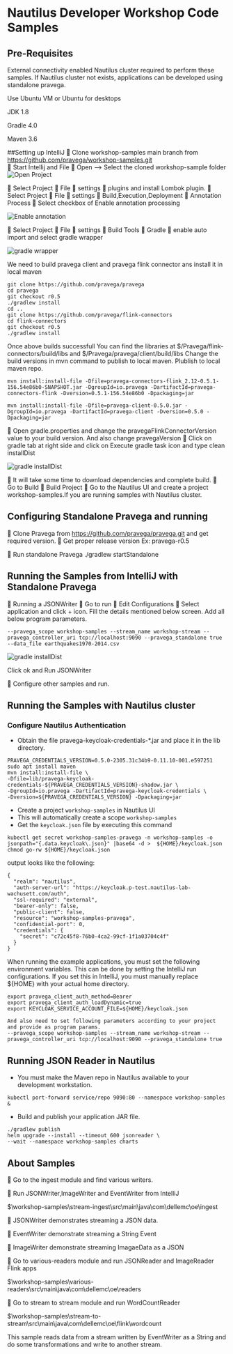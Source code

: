 # Nautilus Developer Workshop Code Samples

## Pre-Requisites
External connectivity enabled Nautilus cluster required to perform these samples. If Nautilus cluster not exists, applications can be developed using standalone pravega.

Use Ubuntu VM or Ubuntu for desktops

JDK 1.8

Gradle 4.0

Maven 3.6

##Setting up IntelliJ
	Clone workshop-samples main branch from https://github.com/pravega/workshop-samples.git  
	Start Intellij and File  Open –> Select the cloned workshop-sample folder
![Open Project](/images/IntelliJ_1.png)


	Select Project  File  settings  plugins and install Lombok plugin.
	Select Project  File  settings  Build,Execution,Deployment  Annotation Process  Select checkbox of Enable annotation processing

![Enable annotation](/images/IntelliJ_2.png)

	Select Project  File  settings  Build Tools  Gradle  enable auto import and select gradle wrapper

![gradle wrapper](/images/IntelliJ_3.png)


We need to build pravega client and pravega flink connector
ans install it in local maven

```
git clone https://github.com/pravega/pravega
cd pravega
git checkout r0.5
./gradlew install
cd ..
git clone https://github.com/pravega/flink-connectors
cd flink-connectors
git checkout r0.5
./gradlew install
```
Once above builds successfull You can find the libraries at $/Pravega/flink-connectors/build/libs and $/Pravega/pravega/client/build/libs
Change the build versions in mvn command to publish to local maven.
Plublish to local maven repo.
```
mvn install:install-file -Dfile=pravega-connectors-flink_2.12-0.5.1-156.54e86b0-SNAPSHOT.jar -DgroupId=io.pravega -DartifactId=pravega-connectors-flink -Dversion=0.5.1-156.54e86b0 -Dpackaging=jar
    
mvn install:install-file -Dfile=pravega-client-0.5.0.jar -DgroupId=io.pravega -DartifactId=pravega-client -Dversion=0.5.0 -Dpackaging=jar
```
   Open gradle.properties and change the pravegaFlinkConnectorVersion value to your build version. And also change pravegaVersion
	Click on gradle tab at right side and click on Execute gradle task icon and type clean installDist 

![gradle installDist](/images/IntelliJ_4.png)

	It will take some time to download dependencies and complete build.
	Go to Build  Build Project
	Go to the Nautilus UI and create a project workshop-samples.If you are running samples with Nautilus cluster.

## Configuring Standalone Pravega and running
	Clone Pravega from https://github.com/pravega/pravega.git and get required version.
	Get proper release version Ex: pravega-r0.5

	Run standalone Pravega 
./gradlew startStandalone

## Running the Samples from IntelliJ with Standalone Pravega

	Running a JSONWriter
	Go to run  Edit Configurations  Select application and click + icon. Fill the details mentioned below screen. Add all below program parameters. 

```
--pravega_scope	workshop-samples --stream_name workshop-stream --pravega_controller_uri tcp://localhost:9090 --pravega_standalone true --data_file earthquakes1970-2014.csv

```

![gradle installDist](/images/IntelliJ_5.png)


Click ok and Run JSONWriter

	Configure other samples and run.

## Running the Samples with Nautilus cluster

### Configure Nautilus Authentication
- Obtain the file pravega-keycloak-credentials-*.jar and place it in the lib directory.
```
PRAVEGA_CREDENTIALS_VERSION=0.5.0-2305.31c34b9-0.11.10-001.e597251
sudo apt install maven
mvn install:install-file \
-Dfile=lib/pravega-keycloak-credentials-${PRAVEGA_CREDENTIALS_VERSION}-shadow.jar \
-DgroupId=io.pravega -DartifactId=pravega-keycloak-credentials \
-Dversion=${PRAVEGA_CREDENTIALS_VERSION} -Dpackaging=jar
```
- Create a project `workshop-samples` in Nautilus UI
- This will automatically create a scope `workshop-samples`
-  Get the `keycloak.json` file by executing this command
```
kubectl get secret workshop-samples-pravega -n workshop-samples -o jsonpath="{.data.keycloak\.json}" |base64 -d >  ${HOME}/keycloak.json
chmod go-rw ${HOME}/keycloak.json
```
  output looks like the following:
```
{
  "realm": "nautilus",
  "auth-server-url": "https://keycloak.p-test.nautilus-lab-wachusett.com/auth",
  "ssl-required": "external",
  "bearer-only": false,
  "public-client": false,
  "resource": "workshop-samples-pravega",
  "confidential-port": 0,
  "credentials": {
    "secret": "c72c45f8-76b0-4ca2-99cf-1f1a03704c4f"
  }
}
```
When running the example applications, you must set the following environment variables. This can be done by setting the IntelliJ run configurations. If you set this in IntelliJ, you must manually replace ${HOME} with your actual home directory.
```
export pravega_client_auth_method=Bearer
export pravega_client_auth_loadDynamic=true
export KEYCLOAK_SERVICE_ACCOUNT_FILE=${HOME}/keycloak.json

And also need to set following parameters according to your project and provide as program params.
--pravega_scope	workshop-samples --stream_name workshop-stream --pravega_controller_uri tcp://localhost:9090 --pravega_standalone true
```


## Running JSON Reader in Nautilus

- You must make the Maven repo in Nautilus available to your development workstation.
```
kubectl port-forward service/repo 9090:80 --namespace workshop-samples &
```
- Build and publish your application JAR file.
```
./gradlew publish
helm upgrade --install --timeout 600 jsonreader \
--wait --namespace workshop-samples charts

```

## About Samples
	Go to the ingest module and find various writers.

	Run JSONWriter,ImageWriter and EventWriter from IntelliJ

$\workshop-samples\stream-ingest\src\main\java\com\dellemc\oe\ingest

	JSONWriter demonstrates streaming a JSON data.

	EventWriter demonstrate streaming a String Event

	ImageWriter demonstrate streaming ImagaeData as a JSON

	Go to various-readers module and run JSONReader and ImageReader Flink 
apps

$\workshop-samples\various-readers\src\main\java\com\dellemc\oe\readers

	Go to stream to stream module and run WordCountReader

$\workshop-samples\stream-to-stream\src\main\java\com\dellemc\oe\flink\wordcount

This sample reads data from a stream written by EventWriter as a String and do some transformations and write to another stream.
